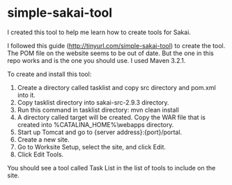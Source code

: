 simple-sakai-tool
=================

I created this tool to help me learn how to create tools for Sakai.

I followed this guide (http://tinyurl.com/simple-sakai-tool) to create the tool. The POM file on the website seems to be out of date. But the one in this repo works and is the one you should use. I used Maven 3.2.1.

To create and install this tool:

1. Create a directory called tasklist and copy src directory and pom.xml into it.
2. Copy tasklist directory into sakai-src-2.9.3 directory.
3. Run this command in tasklist directory: mvn clean install
4. A directory called target will be created. Copy the WAR file that is created into %CATALINA_HOME%\webapps directory.
5. Start up Tomcat and go to {server address}:{port}/portal.
6. Create a new site.
7. Go to Worksite Setup, select the site, and click Edit.
8. Click Edit Tools.

You should see a tool called Task List in the list of tools to include on the site.
